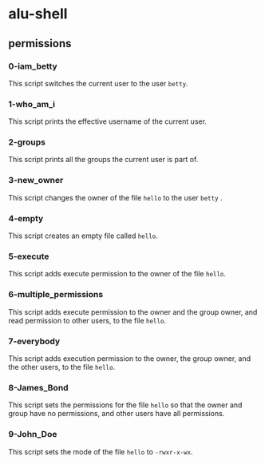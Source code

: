 # alu-shell

## permissions


### 0-iam_betty
This script switches the current user to the user `betty`.

### 1-who_am_i
This script prints the effective username of the current user.

### 2-groups
This script prints all the groups the current user is part of.

### 3-new_owner
This script changes the owner of the file `hello` to the user `betty` .

### 4-empty
This script creates an empty file called `hello`.

### 5-execute
This script adds execute permission to the owner of the file `hello`.

### 6-multiple_permissions
This script adds execute permission to the owner and the group owner, and read permission to other users, to the file `hello`.

### 7-everybody
This script adds execution permission to the owner, the group owner, and the other users, to the file `hello`.

### 8-James_Bond
This script sets the permissions for the file `hello` so that the owner and group have no permissions, and other users have all permissions.

### 9-John_Doe
This script sets the mode of the file `hello` to `-rwxr-x-wx`.
